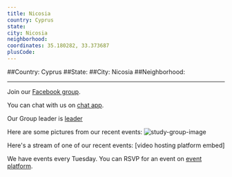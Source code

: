 ```yaml
---
title: Nicosia
country: Cyprus
state: 
city: Nicosia
neighborhood: 
coordinates: 35.180282, 33.373687
plusCode:
---
```


##Country: Cyprus
##State: 
##City: Nicosia
##Neighborhood: 
*****
Join our [Facebook group](https://www.facebook.com/groups/free.code.camp.nicosia).

You can chat with us on [chat app]().

Our Group leader is [leader]()

Here are some pictures from our recent events:
![study-group-image]()

Here's a stream of one of our recent events:
[video hosting platform embed]

We have events every Tuesday. You can RSVP for an event on [event platform]().
